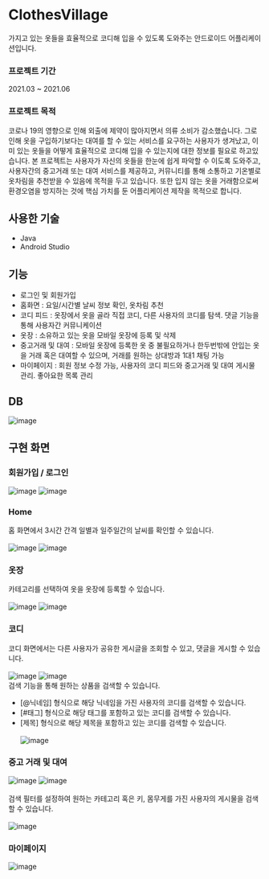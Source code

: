 # ClothesVillage
가지고 있는 옷들을 효율적으로 코디해 입을 수 있도록 도와주는 안드로이드 어플리케이션입니다.

### 프로젝트 기간
2021.03 ~ 2021.06

### 프로젝트 목적
코로나 19의 영향으로 인해 외출에 제약이 많아지면서 의류 소비가 감소했습니다. 그로인해 옷을 구입하기보다는 대여를 할 수 있는 서비스를 요구하는 사용자가 생겨났고, 이미 있는 옷들을 어떻게 효율적으로 코디해 입을 수 있는지에 대한 정보를 필요로 하고있습니다. 본 프로젝트는 사용자가 자신의 옷들을 한눈에 쉽게 파악할 수 이도록 도와주고, 사용자간의 중고거래 또는 대여 서비스를 제공하고, 커뮤니티를 통해 소통하고 기온별로 옷차림을 추천받을 수 있음에 목적을 두고 있습니다. 또한 입지 않는 옷을 거래함으로써 환경오염을 방지하는 것에 핵심 가치를 둔 어플리케이션 제작을 목적으로 합니다.

## 사용한 기술
- Java
- Android Studio

## 기능
- 로그인 및 회원가입
- 홈화면
: 요일/시간별 날씨 정보 확인, 옷차림 추천
- 코디 피드
: 옷장에서 옷을 골라 직접 코디, 다른 사용자의 코디를 탐색. 댓글 기능을 통해 사용자간 커뮤니케이션
- 옷장 
: 소유하고 있는 옷을 모바일 옷장에 등록 및 삭제
- 중고거래 및 대여
: 모바일 옷장에 등록한 옷 중 불필요하거나 한두번밖에 안입는 옷을 거래 혹은 대여할 수 있으며, 거래를 원하는 상대방과 1대1 채팅 가능
- 마이페이지
: 회원 정보 수정 가능, 사용자의 코디 피드와 중고거래 및 대여 게시물 관리. 좋아요한 목록 관리

## DB
![image](https://user-images.githubusercontent.com/56482682/156565281-a3b7cc11-e916-4943-9062-a9a3c4cbd127.png)

## 구현 화면
### 회원가입 / 로그인
![image](https://user-images.githubusercontent.com/56482682/156561854-5b9fc8ae-7b78-4f08-8b9e-b4f1d44148ca.png)
![image](https://user-images.githubusercontent.com/56482682/156561875-8a204946-97fc-4cb1-8687-96924755e3bf.png)

### Home
홈 화면에서 3시간 간격 일별과 일주일간의 날씨를 확인할 수 있습니다. <br /><br />
![image](https://user-images.githubusercontent.com/56482682/156561937-55d748de-9967-42c1-be82-4f542b4c9c9b.png)
![image](https://user-images.githubusercontent.com/56482682/156561951-2d2717ec-d696-429a-b5c4-f3b9b1e0225e.png)

### 옷장
카테고리를 선택하여 옷을 옷장에 등록할 수 있습니다. <br /><br />
![image](https://user-images.githubusercontent.com/56482682/156562444-cd4397da-b33e-4487-a911-9defc6976f12.png)
![image](https://user-images.githubusercontent.com/56482682/156562475-adac0ef0-971b-4cf2-a228-12f203358d17.png)


### 코디
코디 화면에서는 다른 사용자가 공유한 게시글을 조회할 수 있고, 댓글을 게시할 수 있습니다. <br /><br />
![image](https://user-images.githubusercontent.com/56482682/156562648-7f29bb6b-7f5d-4449-abb0-321288108bdc.png)
![image](https://user-images.githubusercontent.com/56482682/156562665-7b17f279-914d-4174-b533-c69be32bea78.png) <br />
검색 기능을 통해 원하는 상품을 검색할 수 있습니다.
- [@닉네임] 형식으로 해당 닉네임을 가진 사용자의 코디를 검색할 수 있습니다.
- [#태그] 형식으로 해당 태그를 포함하고 있는 코디를 검색할 수 있습니다.
- [제목] 형식으로 해당 제목을 포함하고 있는 코디를 검색할 수 있습니다. <br /><br />
![image](https://user-images.githubusercontent.com/56482682/156565446-e623d937-6e14-4116-af3b-c5427b1774e7.png)

### 중고 거래 및 대여
![image](https://user-images.githubusercontent.com/56482682/156563280-e1641603-7736-412f-91de-03f27380fa03.png)
![image](https://user-images.githubusercontent.com/56482682/156563290-ba72ed93-f136-4ffe-aac7-fd53c7b78cd5.png) <br /><br />
검색 필터를 설정하여 원하는 카테고리 혹은 키, 몸무게를 가진 사용자의 게시물을 검색할 수 있습니다. <br /><br />
![image](https://user-images.githubusercontent.com/56482682/156563324-91b94c7a-8e74-47be-a0bc-5b01b97001f1.png)

### 마이페이지
![image](https://user-images.githubusercontent.com/56482682/156563461-d55cb79c-e4c1-4ec5-be03-817a343c5b1b.png)

